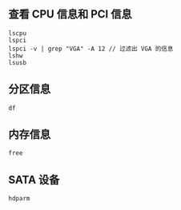 ## 查看 CPU 信息和 PCI 信息

```
lscpu
lspci
lspci -v | grep "VGA" -A 12 // 过滤出 VGA 的信息
lshw
lsusb
```

## 分区信息

```
df
```

## 内存信息

```
free
```

## SATA 设备

```
hdparm
```

